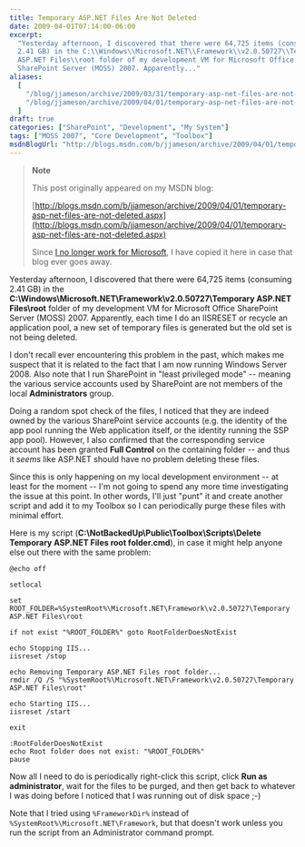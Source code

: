 ```yaml
---
title: Temporary ASP.NET Files Are Not Deleted
date: 2009-04-01T07:14:00-06:00
excerpt:
  "Yesterday afternoon, I discovered that there were 64,725 items (consuming
  2.41 GB) in the C:\\Windows\\Microsoft.NET\\Framework\\v2.0.50727\\Temporary
  ASP.NET Files\\root folder of my development VM for Microsoft Office
  SharePoint Server (MOSS) 2007. Apparently..."
aliases:
  [
    "/blog/jjameson/archive/2009/03/31/temporary-asp-net-files-are-not-deleted.aspx",
    "/blog/jjameson/archive/2009/04/01/temporary-asp-net-files-are-not-deleted.aspx",
  ]
draft: true
categories: ["SharePoint", "Development", "My System"]
tags: ["MOSS 2007", "Core Development", "Toolbox"]
msdnBlogUrl: "http://blogs.msdn.com/b/jjameson/archive/2009/04/01/temporary-asp-net-files-are-not-deleted.aspx"
---
```


> **Note**
>
> This post originally appeared on my MSDN blog:
>
> [http://blogs.msdn.com/b/jjameson/archive/2009/04/01/temporary-asp-net-files-are-not-deleted.aspx](http://blogs.msdn.com/b/jjameson/archive/2009/04/01/temporary-asp-net-files-are-not-deleted.aspx)
>
> Since
> [I no longer work for Microsoft](/blog/jjameson/2011/09/02/last-day-with-microsoft),
> I have copied it here in case that blog ever goes away.

Yesterday afternoon, I discovered that there were 64,725 items (consuming 2.41
GB) in the **C:\Windows\Microsoft.NET\Framework\v2.0.50727\Temporary ASP.NET
Files\root** folder of my development VM for Microsoft Office SharePoint Server
(MOSS) 2007. Apparently, each time I do an IISRESET or recycle an application
pool, a new set of temporary files is generated but the old set is not being
deleted.

I don't recall ever encountering this problem in the past, which makes me
suspect that it is related to the fact that I am now running Windows Server
2008. Also note that I run SharePoint in "least privileged mode" -- meaning the
various service accounts used by SharePoint are not members of the local
**Administrators** group.

Doing a random spot check of the files, I noticed that they are indeed owned by
the various SharePoint service accounts (e.g. the identity of the app pool
running the Web application itself, or the identity running the SSP app pool).
However, I also confirmed that the corresponding service account has been
granted **Full Control** on the containing folder -- and thus it *seems* like
ASP.NET should have no problem deleting these files.

Since this is only happening on my local development environment -- at least for
the moment -- I'm not going to spend any more time investigating the issue at
this point. In other words, I'll just "punt" it and create another script and
add it to my Toolbox so I can periodically purge these files with minimal
effort.

Here is my script (**C:\NotBackedUp\Public\Toolbox\Scripts\Delete Temporary
ASP.NET Files root folder.cmd**), in case it might help anyone else out there
with the same problem:

```
@echo off

setlocal

set ROOT_FOLDER=%SystemRoot%\Microsoft.NET\Framework\v2.0.50727\Temporary ASP.NET Files\root

if not exist "%ROOT_FOLDER%" goto RootFolderDoesNotExist

echo Stopping IIS...
iisreset /stop

echo Removing Temporary ASP.NET Files root folder...
rmdir /Q /S "%SystemRoot%\Microsoft.NET\Framework\v2.0.50727\Temporary ASP.NET Files\root"

echo Starting IIS...
iisreset /start

exit

:RootFolderDoesNotExist
echo Root folder does not exist: "%ROOT_FOLDER%"
pause
```

Now all I need to do is periodically right-click this script, click **Run as
administrator**, wait for the files to be purged, and then get back to whatever
I was doing before I noticed that I was running out of disk space ;-)

Note that I tried using `%FrameworkDir%` instead of
`%SystemRoot%\Microsoft.NET\Framework`, but that doesn't work unless you run the
script from an Administrator command prompt.
